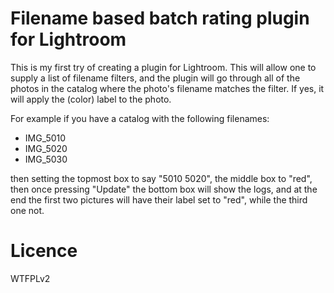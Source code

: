 Filename based batch rating plugin for Lightroom
================================================

This is my first try of creating a plugin for Lightroom. This will allow one to
supply a list of filename filters, and the plugin will go through all of the
photos in the catalog where the photo's filename matches the filter. If yes,
it will apply the (color) label to the photo.

For example if you have a catalog with the following filenames:

* IMG_5010
* IMG_5020
* IMG_5030

then setting the topmost box to say "5010 5020", the middle box to "red", then
once pressing "Update" the bottom box will show the logs, and at the end the
first two pictures will have their label set to "red", while the third one not.

Licence
=======

WTFPLv2
